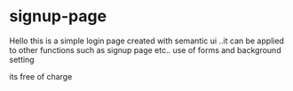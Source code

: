 # signup-page
Hello this is a simple login page created with semantic ui ..it can be applied to other functions such as signup page etc..
use of forms and background setting

its free of charge
